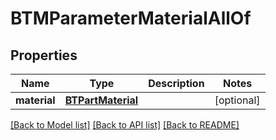 # BTMParameterMaterialAllOf

## Properties
Name | Type | Description | Notes
------------ | ------------- | ------------- | -------------
**material** | [**BTPartMaterial**](BTPartMaterial.md) |  | [optional] 

[[Back to Model list]](../README.md#documentation-for-models) [[Back to API list]](../README.md#documentation-for-api-endpoints) [[Back to README]](../README.md)


